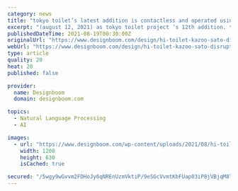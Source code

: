 ```yaml
---
category: news
title: "tokyo toilet’s latest addition is contactless and operated using voice commands"
excerpt: "(august 12, 2021) as tokyo toilet project ’s 12th addition. the concept of ‘hi toilet’ is to make the experience as contactless and hygienic as possible by using voice commands to give instructions to all actions."
publishedDateTime: 2021-08-19T00:30:00Z
originalUrl: "https://www.designboom.com/design/hi-toilet-kazoo-sato-disruption-lab-team-tokyo-toilet-project-08-19-2021/"
webUrl: "https://www.designboom.com/design/hi-toilet-kazoo-sato-disruption-lab-team-tokyo-toilet-project-08-19-2021/"
type: article
quality: 20
heat: 20
published: false

provider:
  name: Designboom
  domain: designboom.com

topics:
  - Natural Language Processing
  - AI

images:
  - url: "https://www.designboom.com/wp-content/uploads/2021/08/hi-toilet-kazoo-sato-disruption-lab-team-tokyo-toilet-project-1200.jpg"
    width: 1200
    height: 630
    isCached: true

secured: "/5wgy9wGvvm2FDHoJy6qNREnUzmVktiP/9eSGcVvmtKbFUap03iP8jVBjqM8T/YjhV1D4wmxkG7+KCo76Z444tTja23ucbpFSNSZVGw0yKN12I6Nel3+BFygQUsAXfxBWtqFGXmX0RevwBc7mCxP3OQM2jzC1y6a5p574TAZ3BnodrHujrqNuvSTHlYsEv5mpppxlELQftxSyGVFMo/ISbTgqTgp7EyRkMTYmHvJoIJFOj3ofem7Es7DNFbmuq3txQ/Qg8AiAObUrGyhysiWQQ/xpm036ikMk6PTQaVjfqHCA5aolPU1W4+WNaPqafv+Os2y7BIrwRyzcrwHbDCjr043CY25YjH3i8WogUllFcA=;NZo36xDmjLE6UL8M4JtZ4g=="
---
```


